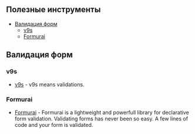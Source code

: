 ## Полезные инструменты

- [Валидация форм](#валидация)
  - [v9s](#ov9s)
  - [Formurai](#Formurai)

## Валидация форм

### v9s
- [v9s](https://github.com/vueent/v9s) - v9s means validations.
### Formurai
- [Formurai](https://github.com/Barto-dev/formurai) - Formurai is a lightweight and powerfull library for declarative form validation.
Validating forms has never been so easy. A few lines of code and your form is validated.
